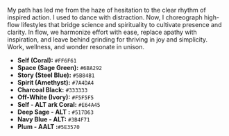 My path has led me from the haze of hesitation to the clear rhythm of inspired action. I used to dance with distraction. Now, I choreograph high-flow lifestyles that bridge science and spirituality to cultivate presence and clarity. In flow, we harmonize effort with ease, replace apathy with inspiration, and leave behind grinding for thriving in joy and simplicity. Work, wellness, and wonder resonate in unison.

- **Self (Coral):** `#FF6F61`
- **Space (Sage Green):** `#6BA292`
- **Story (Steel Blue):** `#5B84B1`
- **Spirit (Amethyst):** `#7A4DA4`
- **Charcoal Black:** `#333333`
- **Off-White (Ivory):** `#F5F5F5`
- **Self - ALT ark Coral:** `#E64A45`
- **Deep Sage - ALT :** `#517D63`
- **Navy Blue - ALT:** `#3B4F71`
- **Plum - AALT :**`#5E3570`
